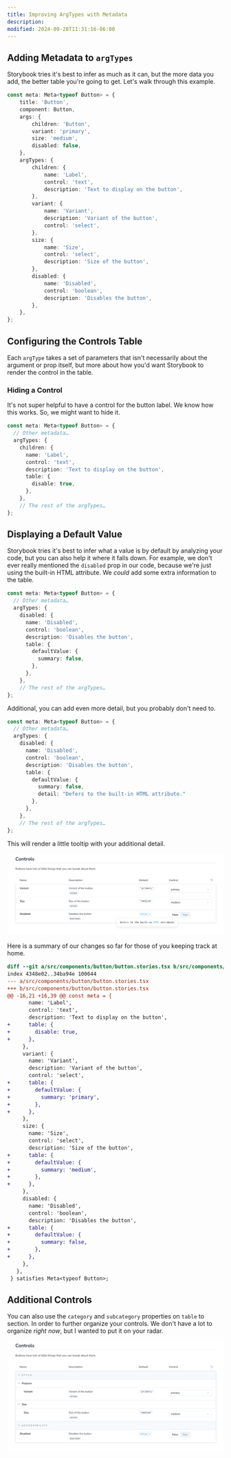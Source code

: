 ```yaml
---
title: Improving ArgTypes with Metadata
description:
modified: 2024-09-28T11:31:16-06:00
---
```


## Adding Metadata to `argTypes`

Storybook tries it's best to infer as much as it can, but the more data you add, the better table you're going to get. Let's walk through this example.

```ts
const meta: Meta<typeof Button> = {
	title: 'Button',
	component: Button,
	args: {
		children: 'Button',
		variant: 'primary',
		size: 'medium',
		disabled: false,
	},
	argTypes: {
		children: {
			name: 'Label',
			control: 'text',
			description: 'Text to display on the button',
		},
		variant: {
			name: 'Variant',
			description: 'Variant of the button',
			control: 'select',
		},
		size: {
			name: 'Size',
			control: 'select',
			description: 'Size of the button',
		},
		disabled: {
			name: 'Disabled',
			control: 'boolean',
			description: 'Disables the button',
		},
	},
};
```

## Configuring the Controls Table

Each `argType` takes a set of parameters that isn't necessarily about the argument or prop itself, but more about how you'd want Storybook to render the control in the table.

### Hiding a Control

It's not super helpful to have a control for the button label. We know how this works. So, we might want to hide it.

```ts
const meta: Meta<typeof Button> = {
  // Other metadata…
  argTypes: {
    children: {
      name: 'Label',
      control: 'text',
      description: 'Text to display on the button',
      table: {
        disable: true,
      },
    },
    // The rest of the argTypes…
};
```

## Displaying a Default Value

Storybook tries it's best to infer what a value is by default by analyzing your code, but you can also help it where it falls down. For example, we don't ever really mentioned the `disabled` prop in our code, because we're just using the built-in HTML attribute. We _could_ add some extra information to the table.

```ts
const meta: Meta<typeof Button> = {
  // Other metadata…
  argTypes: {
    disabled: {
      name: 'Disabled',
      control: 'boolean',
      description: 'Disables the button',
      table: {
        defaultValue: {
          summary: false,
        },
      },
    },
    // The rest of the argTypes…
};
```

Additional, you can add even more detail, but you probably don't need to.

```ts
const meta: Meta<typeof Button> = {
  // Other metadata…
  argTypes: {
    disabled: {
      name: 'Disabled',
      control: 'boolean',
      description: 'Disables the button',
      table: {
        defaultValue: {
          summary: false,
          detail: "Defers to the built-in HTML attribute."
        },
      },
    },
    // The rest of the argTypes…
};
```

This will render a little tooltip with your additional detail.

![Additional details are rendered in a small tooltip](assets/storybook-arg-types-detail.png)

Here is a summary of our changes so far for those of you keeping track at home.

```diff
diff --git a/src/components/button/button.stories.tsx b/src/components/button/button.stories.tsx
index 4348e02..34ba94e 100644
--- a/src/components/button/button.stories.tsx
+++ b/src/components/button/button.stories.tsx
@@ -16,21 +16,39 @@ const meta = {
       name: 'Label',
       control: 'text',
       description: 'Text to display on the button',
+      table: {
+        disable: true,
+      },
     },
     variant: {
       name: 'Variant',
       description: 'Variant of the button',
       control: 'select',
+      table: {
+        defaultValue: {
+          summary: 'primary',
+        },
+      },
     },
     size: {
       name: 'Size',
       control: 'select',
       description: 'Size of the button',
+      table: {
+        defaultValue: {
+          summary: 'medium',
+        },
+      },
     },
     disabled: {
       name: 'Disabled',
       control: 'boolean',
       description: 'Disables the button',
+      table: {
+        defaultValue: {
+          summary: false,
+        },
+      },
     },
   },
 } satisfies Meta<typeof Button>;
```

## Additional Controls

You can also use the `category` and `subcategory` properties on `table` to section. In order to further organize your controls. We don't have a lot to organize _right now_, but I wanted to put it on your radar.

![Figma controls with categories and subcategories](assets/storybook-figma-categories-and-subcategories.png)
